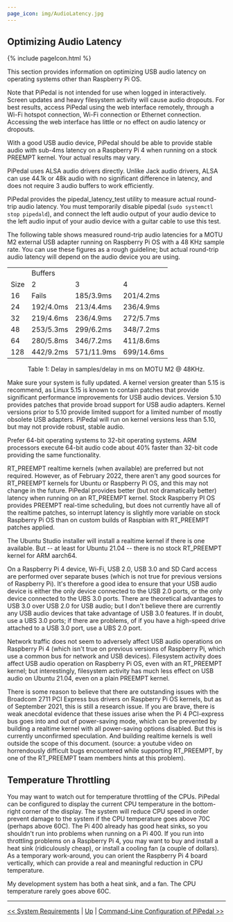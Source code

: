 ```yaml
---
page_icon: img/AudioLatency.jpg
---
```

## Optimizing Audio Latency

 {% include pageIcon.html %}

This section provides information on optimizing USB audio latency on operating systems other than Raspberry Pi OS.

Note that PiPedal is not intended for use when logged in interactively. Screen updates and heavy filesystem activity will cause audio dropouts. For best results, access PiPedal using the web interface remotely, through a Wi-Fi hotspot connection, Wi-Fi connection or Ethernet connection. Accessing the web interface has little or no effect on audio latency or dropouts.

With a good USB audio device, PiPedal should be able to provide stable audio with sub-4ms latency on a Raspberry Pi 4 when running on a stock PREEMPT kernel. Your actual results may vary.

PiPedal uses ALSA audio drivers directly. Unlike Jack audio drivers, ALSA can use 44.1k or 48k audio with no significant difference in latency, and
does not require 3 audio buffers to work efficiently.  

PiPedal provides the pipedal_latency_test utility to measure actual round-trip audio latency. You must temporarily disable pipedal (`sudo systemctl stop pipedald`), and connect the left audio output of your audio device to the left audio input of your audio device with a guitar cable to use this test. 

The following table shows measured round-trip audio latencies for a MOTU M2 external USB adapter running on Raspberry Pi OS with a 48 KHz sample rate. You can use these figures as a rough guideline; but actual round-trip audio latency will depend on the audio device you are using.

<table align='center'>
    <tr><td></td><td colspan=3>Buffers</td></tr>
    <tr><td>Size</td><td>2</td><td>3</td><td>4</td></tr>
    <tr><td>16</td><td>Fails</td><td>185/3.9ms</td><td>201/4.2ms</td></tr>
    <tr><td>24</td><td>192/4.0ms</td><td>213/4.4ms</td><td>236/4.9ms</td></tr>
    <tr><td>32</td><td>219/4.6ms</td><td>236/4.9ms</td><td>272/5.7ms</td></tr>
    <tr><td>48</td><td>253/5.3ms</td><td>299/6.2ms</td><td>348/7.2ms</td></tr>
    <tr><td>64</td><td>280/5.8ms</td><td>346/7.2ms</td><td>411/8.6ms</td></tr>
    <tr><td>128</td><td>442/9.2ms</td><td>571/11.9ms</td><td>699/14.6ms</td></tr>
</table>
&nbsp;&nbsp;&nbsp;&nbsp;&nbsp;&nbsp;&nbsp;&nbsp;&nbsp;&nbsp;&nbsp;&nbsp;Table 1: Delay in samples/delay in ms on MOTU M2 @ 48KHz.

Make sure your system is fully updated. A kernel version greater than 5.15 is recommend, as Linux 5.15 is known to contain patches that 
provide significant performance improvements for USB audio devices. Version 5.10 provides patches that provide broad support for 
USB audio adapters. Kernel versions prior to 5.10 provide limited support for a limited number of mostly obsolete USB adapters.
PiPedal will run on kernel versions less than 5.10, but may not provide robust, stable audio.

Prefer 64-bit operating systems to 32-bit operating systems. ARM processors execute 64-bit audio code about 40% faster than 32-bit code providing the same functionality.

RT_PREEMPT realtime kernels (when available) are preferred but not required. However, as of February 2022, there aren't any good sources for RT_PREEMPT kernels for Ubuntu or Raspberry Pi OS, and this may not change in the future. PiPedal provides better (but not dramatically better) latency when running on an RT_PREEMPT kernel. Stock Raspberry PI OS provides PREEMPT real-time scheduling, but does not currently have all of the realtime patches, so interrupt latency is slightly more variable on stock Raspberry Pi OS than on custom builds of Raspbian with RT_PREEMPT patches applied.

The Ubuntu Studio installer will install a realtime kernel if there is one available. But -- at least for Ubuntu 21.04 -- there is no stock RT_PREEMPT kernel for ARM aarch64.

On a Raspberry Pi 4 device, Wi-Fi, USB 2.0, USB 3.0 and SD Card access are performed over separate buses (which is not true for previous versions of Raspberry Pi). It's therefore a good idea to ensure that your USB audio device is either the only device connected to the USB 2.0 ports, or the only device connected to the UBS 3.0 ports. There are theoretical advantages to USB 3.0 over USB 2.0 for USB audio; but I don't believe there are currently any USB audio devices that take advantage of USB 3.0 features. If in doubt, use a UBS 3.0 ports; if there are problems, of if you have a high-speed drive attached to a USB 3.0 port, use a UBS 2.0 port. 

Network traffic does not seem to adversely affect USB audio operations on Raspberry Pi 4 (which isn't true on previous versions of Raspberry Pi, which use a common bus for network and USB devices). Filesystem activity does affect USB audio operation on Raspberry Pi OS, even with an RT_PREEMPT kernel; but interestingly, filesystem activity has much less effect on USB audio on Ubuntu 21.04, even on a plain PREEMPT kernel. 

There is some reason to believe that there are outstanding issues with the Broadcom 2711 PCI Express bus drivers on Raspberry Pi OS kernels, but as of September 2021, this is still a research issue. If you are brave, there is weak anecdotal evidence that these issues arise when the Pi 4 PCI-express bus goes into and out of power-saving mode, which can be prevented by building a realtime kernel with all power-saving options disabled. But this is currently unconfirmed speculation. And building realtime kernels is well outside the scope of this document. (source: a youtube video on horrendously difficult bugs encountered while supporting RT_PREEMPT, by one of the RT_PREEMPT team members hints at this problem).

Temperature Throttling
----------------------

You may want to watch out for temperature throttling of the CPUs. PiPedal can be configured to display the current CPU temperature in the bottom-right corner of the display. The system will reduce CPU speed in order prevent damage to the system if the CPU temperature goes above 70C (perhaps above 60C). The Pi 400 already has good heat sinks, so you shouldn't run into problems when running on a Pi 400. If you run into throttling problems on a Raspberry Pi 4, you may want to buy and install a heat sink (ridiculously cheap), or install a cooling fan (a couple of dollars). As a temporary work-around, you can orient the Raspberry Pi 4 board vertically, which can provide a real and meaningful reduction in CPU temperature.

My development system has both a heat sink, and a fan. The CPU temperature rarely goes above 60C.

--------
[<< System Requirements](ChoosingAUsbAudioAdapter.md)  | [Up](Documentation.md) | [Command-Line Configuration of PiPedal >>](CommandLine.md)

